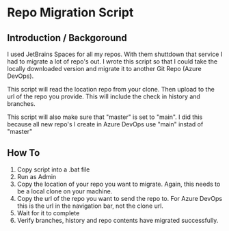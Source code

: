 # Repo Migration Script

## Introduction / Backgoround
I used JetBrains Spaces for all my repos.  With them shuttdown that service I had to migrate a lot of repo's out.  I wrote this script so that I could take the locally downloaded version and migrate it to another Git Repo (Azure DevOps).

This script will read the location repo from your clone.  Then upload to the url of the repo you provide.  This will include the check in history and branches.

This script will also make sure that "master" is set to "main". I did this because all new repo's I create in Azure DevOps use "main" instad of "master"

## How To
1) Copy script into a .bat file
2) Run as Admin
3) Copy the location of your repo you want to migrate.  Again, this needs to be a local clone on your machine.
4) Copy the url of the repo you want to send the repo to.  For Azure DevOps this is the url in the navigation bar, not the clone url.
5) Wait for it to complete
6) Verify branches, history and repo contents have migrated successfully.
